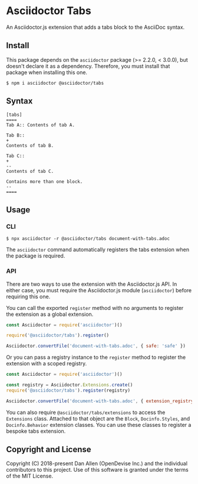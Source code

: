 # Asciidoctor Tabs

An Asciidoctor.js extension that adds a tabs block to the AsciiDoc syntax.

## Install

This package depends on the `asciidoctor` package (>= 2.2.0, < 3.0.0), but doesn't declare it as a dependency.
Therefore, you must install that package when installing this one.

```console
$ npm i asciidoctor @asciidoctor/tabs
```

## Syntax

```asciidoc
[tabs]
====
Tab A:: Contents of tab A.

Tab B::
+
Contents of tab B.

Tab C::
+
--
Contents of tab C.

Contains more than one block.
--
====
```

## Usage

### CLI

```console
$ npx asciidoctor -r @asciidoctor/tabs document-with-tabs.adoc
```

The `asciidoctor` command automatically registers the tabs extension when the package is required.

### API

There are two ways to use the extension with the Asciidoctor.js API.
In either case, you must require the Asciidoctor.js module (`asciidoctor`) before requiring this one.

You can call the exported `register` method with no arguments to register the extension as a global extension.

```js
const Asciidoctor = require('asciidoctor')()

require('@asciidoctor/tabs').register()

Asciidoctor.convertFile('document-with-tabs.adoc', { safe: 'safe' })
```

Or you can pass a registry instance to the `register` method to register the extension with a scoped registry.

```js
const Asciidoctor = require('asciidoctor')()

const registry = Asciidoctor.Extensions.create()
require('@asciidoctor/tabs').register(registry)

Asciidoctor.convertFile('document-with-tabs.adoc', { extension_registry: registry, safe: 'safe' })
```

You can also require `@asciidoctor/tabs/extensions` to access the `Extensions` class.
Attached to that object are the `Block`, `Docinfo.Styles`, and `Docinfo.Behavior` extension classes.
You can use these classes to register a bespoke tabs extension.

## Copyright and License

Copyright (C) 2018-present Dan Allen (OpenDevise Inc.) and the individual contributors to this project.
Use of this software is granted under the terms of the MIT License.
